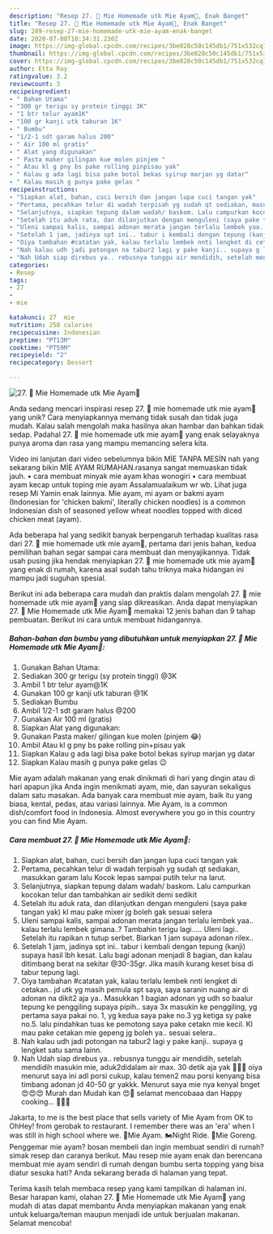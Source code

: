 ```yaml
---
description: "Resep 27. 🍜 Mie Homemade utk Mie Ayam🍜, Enak Banget"
title: "Resep 27. 🍜 Mie Homemade utk Mie Ayam🍜, Enak Banget"
slug: 289-resep-27-mie-homemade-utk-mie-ayam-enak-banget
date: 2020-07-08T10:34:31.230Z
image: https://img-global.cpcdn.com/recipes/3be028c50c145db1/751x532cq70/27-🍜-mie-homemade-utk-mie-ayam🍜-foto-resep-utama.jpg
thumbnail: https://img-global.cpcdn.com/recipes/3be028c50c145db1/751x532cq70/27-🍜-mie-homemade-utk-mie-ayam🍜-foto-resep-utama.jpg
cover: https://img-global.cpcdn.com/recipes/3be028c50c145db1/751x532cq70/27-🍜-mie-homemade-utk-mie-ayam🍜-foto-resep-utama.jpg
author: Etta Ray
ratingvalue: 3.2
reviewcount: 3
recipeingredient:
- " Bahan Utama"
- "300 gr terigu sy protein tinggi 3K"
- "1 btr telur ayam1K"
- "100 gr kanji utk taburan 1K"
- " Bumbu"
- "1/2-1 sdt garam halus 200"
- " Air 100 ml gratis"
- " Alat yang digunakan"
- " Pasta maker gilingan kue molen pinjem "
- " Atau kl g pny bs pake rolling pinpisau yak"
- " Kalau g ada lagi bisa pake botol bekas syirup marjan yg datar"
- " Kalau masih g punya pake gelas "
recipeinstructions:
- "Siapkan alat, bahan, cuci bersih dan jangan lupa cuci tangan yak"
- "Pertama, pecahkan telur di wadah terpisah yg sudah qt sediakan, masukkan garam lalu Kocok lepas sampai putih telur na larut."
- "Selanjutnya, siapkan tepung dalam wadah/ baskom. Lalu campurkan kocokan telur dan tambahkan air sedikit demi sedikit"
- "Setelah itu aduk rata, dan dilanjutkan dengan menguleni (saya pake tangan yak) kl mau pake mixer jg boleh gak sesuai selera"
- "Uleni sampai kalis, sampai adonan merata jangan terlalu lembek yaa.. kalau terlalu lembek gimana..? Tambahin terigu lagi..... Uleni lagi.. Setelah itu rapikan n tutup serbet. Biarkan 1 jam supaya adonan rilex.."
- "Setelah 1 jam, jadinya spt ini.. tabur i kembali dengan tepung (kanji) supaya hasil lbh kesat. Lalu bagi adonan menjadi 8 bagian, dan kalau ditimbang berat na sekitar @30-35gr. Jika masih kurang keset bisa di tabur tepung lagi."
- "Oiya tambahan #catatan yak, kalau terlalu lembek nnti lengket di cetakan.. jd utk yg masih pemula spt saya, saya saranin nuang air di adonan na dikit2 aja ya.. Masukkan 1 bagian adonan yg udh so baalur tepung ke penggiling supaya pipih.. saya 3x masukin ke penggiling, yg pertama saya pakai no. 1, yg kedua saya pake no.3 yg ketiga sy pake no.5. lalu pindahkan tuas ke pemotong saya pake cetakn mie kecil. Kl mau pake cetakan mie gepeng jg boleh ya.. sesuai selera.."
- "Nah kalau udh jadi potongan na tabur2 lagi y pake kanji.. supaya g lengket satu sama lainn."
- "Nah Udah siap direbus ya.. rebusnya tunggu air mendidih, setelah mendidih masukin mie, aduk2didalam air max. 30 detik aja yak 🥰🥰🥰 oiya menurut saya ini adl porsi cukup, kalau temen2 mau porsi kenyang bisa timbang adonan jd 40-50 gr yakkk. Menurut saya mie nya kenyal bnget 😍😍😍 Murah dan Mudah kan 😍🥰 selamat mencobaaa dan Happy cooking... 🤗🤗🤗"
categories:
- Resep
tags:
- 27
- 
- mie

katakunci: 27  mie 
nutrition: 258 calories
recipecuisine: Indonesian
preptime: "PT13M"
cooktime: "PT59M"
recipeyield: "2"
recipecategory: Dessert

---
```



![27. 🍜 Mie Homemade utk Mie Ayam🍜](https://img-global.cpcdn.com/recipes/3be028c50c145db1/751x532cq70/27-🍜-mie-homemade-utk-mie-ayam🍜-foto-resep-utama.jpg)

Anda sedang mencari inspirasi resep 27. 🍜 mie homemade utk mie ayam🍜 yang unik? Cara menyiapkannya memang tidak susah dan tidak juga mudah. Kalau salah mengolah maka hasilnya akan hambar dan bahkan tidak sedap. Padahal 27. 🍜 mie homemade utk mie ayam🍜 yang enak selayaknya punya aroma dan rasa yang mampu memancing selera kita.

Video ini lanjutan dari video sebelumnya bikin MİE TANPA MESİN nah yang sekarang bikin MİE AYAM RUMAHAN.rasanya sangat memuaskan tidak jauh. • cara membuat minyak mie ayam khas wonogiri • cara membuat ayam kecap untuk toping mie ayam Assalamualaikum wr wb. Lihat juga resep Mi Yamin enak lainnya. Mie ayam, mi ayam or bakmi ayam (Indonesian for &#39;chicken bakmi&#39;, literally chicken noodles) is a common Indonesian dish of seasoned yellow wheat noodles topped with diced chicken meat (ayam).

Ada beberapa hal yang sedikit banyak berpengaruh terhadap kualitas rasa dari 27. 🍜 mie homemade utk mie ayam🍜, pertama dari jenis bahan, kedua pemilihan bahan segar sampai cara membuat dan menyajikannya. Tidak usah pusing jika hendak menyiapkan 27. 🍜 mie homemade utk mie ayam🍜 yang enak di rumah, karena asal sudah tahu triknya maka hidangan ini mampu jadi suguhan spesial.


Berikut ini ada beberapa cara mudah dan praktis dalam mengolah 27. 🍜 mie homemade utk mie ayam🍜 yang siap dikreasikan. Anda dapat menyiapkan 27. 🍜 Mie Homemade utk Mie Ayam🍜 memakai 12 jenis bahan dan 9 tahap pembuatan. Berikut ini cara untuk membuat hidangannya.

<!--inarticleads1-->

##### Bahan-bahan dan bumbu yang dibutuhkan untuk menyiapkan 27. 🍜 Mie Homemade utk Mie Ayam🍜:

1. Gunakan  Bahan Utama:
1. Sediakan 300 gr terigu (sy protein tinggi) @3K
1. Ambil 1 btr telur ayam@1K
1. Gunakan 100 gr kanji utk taburan @1K
1. Sediakan  Bumbu
1. Ambil 1/2-1 sdt garam halus @200
1. Gunakan  Air 100 ml (gratis)
1. Siapkan  Alat yang digunakan:
1. Gunakan  Pasta maker/ gilingan kue molen (pinjem 😂)
1. Ambil  Atau kl g pny bs pake rolling pin+pisau yak
1. Siapkan  Kalau g ada lagi bisa pake botol bekas syirup marjan yg datar
1. Siapkan  Kalau masih g punya pake gelas 😉


Mie ayam adalah makanan yang enak dinikmati di hari yang dingin atau di hari apapun jika Anda ingin menikmati ayam, mie, dan sayuran sekaligus dalam satu masakan. Ada banyak cara membuat mie ayam, baik itu yang biasa, kental, pedas, atau variasi lainnya. Mie Ayam, is a common dish/comfort food in Indonesia. Almost everywhere you go in this country you can find Mie Ayam. 

<!--inarticleads2-->

##### Cara membuat 27. 🍜 Mie Homemade utk Mie Ayam🍜:

1. Siapkan alat, bahan, cuci bersih dan jangan lupa cuci tangan yak
1. Pertama, pecahkan telur di wadah terpisah yg sudah qt sediakan, masukkan garam lalu Kocok lepas sampai putih telur na larut.
1. Selanjutnya, siapkan tepung dalam wadah/ baskom. Lalu campurkan kocokan telur dan tambahkan air sedikit demi sedikit
1. Setelah itu aduk rata, dan dilanjutkan dengan menguleni (saya pake tangan yak) kl mau pake mixer jg boleh gak sesuai selera
1. Uleni sampai kalis, sampai adonan merata jangan terlalu lembek yaa.. kalau terlalu lembek gimana..? Tambahin terigu lagi..... Uleni lagi.. Setelah itu rapikan n tutup serbet. Biarkan 1 jam supaya adonan rilex..
1. Setelah 1 jam, jadinya spt ini.. tabur i kembali dengan tepung (kanji) supaya hasil lbh kesat. Lalu bagi adonan menjadi 8 bagian, dan kalau ditimbang berat na sekitar @30-35gr. Jika masih kurang keset bisa di tabur tepung lagi.
1. Oiya tambahan #catatan yak, kalau terlalu lembek nnti lengket di cetakan.. jd utk yg masih pemula spt saya, saya saranin nuang air di adonan na dikit2 aja ya.. Masukkan 1 bagian adonan yg udh so baalur tepung ke penggiling supaya pipih.. saya 3x masukin ke penggiling, yg pertama saya pakai no. 1, yg kedua saya pake no.3 yg ketiga sy pake no.5. lalu pindahkan tuas ke pemotong saya pake cetakn mie kecil. Kl mau pake cetakan mie gepeng jg boleh ya.. sesuai selera..
1. Nah kalau udh jadi potongan na tabur2 lagi y pake kanji.. supaya g lengket satu sama lainn.
1. Nah Udah siap direbus ya.. rebusnya tunggu air mendidih, setelah mendidih masukin mie, aduk2didalam air max. 30 detik aja yak 🥰🥰🥰 oiya menurut saya ini adl porsi cukup, kalau temen2 mau porsi kenyang bisa timbang adonan jd 40-50 gr yakkk. Menurut saya mie nya kenyal bnget 😍😍😍 Murah dan Mudah kan 😍🥰 selamat mencobaaa dan Happy cooking... 🤗🤗🤗


Jakarta, to me is the best place that sells variety of Mie Ayam from OK to OhHey! from gerobak to restaurant. I remember there was an &#39;era&#39; when I was still in high school where we. 🍜Mie Ayam. 🏍Night Ride. 🍲Mie Goreng. Penggemar mie ayam? bosan membeli dan ingin membuat sendiri di rumah? simak resep dan caranya berikut. Mau resep mie ayam enak dan berencana membuat mie ayam sendiri di rumah dengan bumbu serta topping yang bisa diatur sesuka hati? Anda sekarang berada di halaman yang tepat. 

Terima kasih telah membaca resep yang kami tampilkan di halaman ini. Besar harapan kami, olahan 27. 🍜 Mie Homemade utk Mie Ayam🍜 yang mudah di atas dapat membantu Anda menyiapkan makanan yang enak untuk keluarga/teman maupun menjadi ide untuk berjualan makanan. Selamat mencoba!
